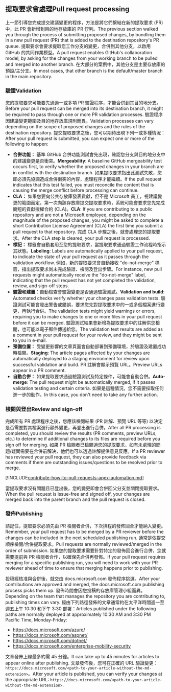 ## <a name="pull-request-processing"></a><span data-ttu-id="99b12-101">提取要求會處理</span><span class="sxs-lookup"><span data-stu-id="99b12-101">Pull request processing</span></span>

<span data-ttu-id="99b12-102">上一節引導您完成提交建議變更的程序，方法是將它們繫結在新的提取要求 (PR) 中，此 PR 會新增到目的地存放庫的 PR 佇列。</span><span class="sxs-lookup"><span data-stu-id="99b12-102">The previous section walked you through the process of submitting proposed changes, by bundling them in a new pull request (PR) that is added to the destination repository's PR queue.</span></span> <span data-ttu-id="99b12-103">提取要求會要求提取您工作分支的變更，合併到其他分支，以啟用 GitHub 的共同作業模型。</span><span class="sxs-lookup"><span data-stu-id="99b12-103">A pull request enables GitHub's collaboration model, by asking for the changes from your working branch to be pulled and merged into another branch.</span></span> <span data-ttu-id="99b12-104">在大部分的案例中，其他分支是主要存放庫的預設/主分支。</span><span class="sxs-lookup"><span data-stu-id="99b12-104">In most cases, that other branch is the default/master branch in the main repository.</span></span>

### <a name="validation"></a><span data-ttu-id="99b12-105">驗證</span><span class="sxs-lookup"><span data-stu-id="99b12-105">Validation</span></span>

<span data-ttu-id="99b12-106">您的提取要求可能要先通過一或多項 PR 驗證程序，才能合併到其目的地分支。</span><span class="sxs-lookup"><span data-stu-id="99b12-106">Before your pull request can be merged into its destination branch, it might be required to pass through one or more PR validation processes.</span></span> <span data-ttu-id="99b12-107">驗證程序因建議變更範圍及目的地存放庫規則而異。</span><span class="sxs-lookup"><span data-stu-id="99b12-107">Validation processes can vary depending on the scope of proposed changes and the rules of the destination repository.</span></span> <span data-ttu-id="99b12-108">提交提取要求之後，您可以期待出現下列一或多種情況：</span><span class="sxs-lookup"><span data-stu-id="99b12-108">After your pull request is submitted, you can expect one or more of the following to happen:</span></span>

- <span data-ttu-id="99b12-109">**合併功能：** 基準 GitHub 合併功能測試會先出現，確認您分支與目的地分支中的建議變更是否衝突。</span><span class="sxs-lookup"><span data-stu-id="99b12-109">**Mergeability**: A baseline GitHub mergeability test occurs first, to verify whether the proposed changes in your branch are in conflict with the destination branch.</span></span> <span data-ttu-id="99b12-110">如果提取要求指出此測試失敗，您即必須先協調造成合併衝突的內容，處理程序才能繼續。</span><span class="sxs-lookup"><span data-stu-id="99b12-110">If the pull request indicates that this test failed, you must reconcile the content that is causing the merge conflict before processing can continue.</span></span>
- <span data-ttu-id="99b12-111">**CLA：** 如果您要向公共存放庫發表貢獻，但不是 Microsoft 員工，視建議變更的範圍而定，第一次向該存放庫提交提取要求時，系統可能會要求您先完成簡短的貢獻授權合約 (CLA)。</span><span class="sxs-lookup"><span data-stu-id="99b12-111">**CLA**: If you are contributing to a public repository and are not a Microsoft employee, depending on the magnitude of the proposed changes, you might be asked to complete a short Contribution License Agreement (CLA) the first time you submit a pull request to that repository.</span></span> <span data-ttu-id="99b12-112">完成 CLA 步驟之後，就會處理您的提取要求。</span><span class="sxs-lookup"><span data-stu-id="99b12-112">After the CLA step is cleared, your pull request is processed.</span></span>
- <span data-ttu-id="99b12-113">**標記：** 標籤會自動套用至您的提取要求，當提取要求通過驗證工作流程時指示其狀態。</span><span class="sxs-lookup"><span data-stu-id="99b12-113">**Labeling**: Labels are automatically applied to your pull request, to indicate the state of your pull request as it passes through the validation workflow.</span></span> <span data-ttu-id="99b12-114">例如，新的提取要求會自動接收 "do-not-merge" 標籤，指出提取要求尚未完成驗證、檢閱及登出步驟。</span><span class="sxs-lookup"><span data-stu-id="99b12-114">For instance, new pull requests might automatically receive the "do-not-merge" label, indicating that the pull request has not yet completed the validation, review, and sign-off steps.</span></span>
- <span data-ttu-id="99b12-115">**驗證和建置**：自動檢查會驗證變更是否通過驗證測試。</span><span class="sxs-lookup"><span data-stu-id="99b12-115">**Validation and build**: Automated checks verify whether your changes pass validation tests.</span></span> <span data-ttu-id="99b12-116">驗證測試可能會發出警告或錯誤，要求您先對提取要求中的一或多個檔案進行變更，再執行合併。</span><span class="sxs-lookup"><span data-stu-id="99b12-116">The validation tests might yield warnings or errors, requiring you to make changes to one or more files in your pull request before it can be merged.</span></span> <span data-ttu-id="99b12-117">驗證測試結果會新增為提取要求中的註解供您檢閱，也可能以電子郵件傳送給您。</span><span class="sxs-lookup"><span data-stu-id="99b12-117">The validation test results are added as a comment in your pull request for your review, and they might be sent to you in e-mail.</span></span>
- <span data-ttu-id="99b12-118">**預備位置：** 受變更影響的文章頁面會自動部署到預備環境，於驗證及建置成功時檢閱。</span><span class="sxs-lookup"><span data-stu-id="99b12-118">**Staging**: The article pages affected by your changes are automatically deployed to a staging environment for review upon successful validation and build.</span></span> <span data-ttu-id="99b12-119">PR 註解會顯示預覽 URL。</span><span class="sxs-lookup"><span data-stu-id="99b12-119">Preview URLs appear in a PR comment.</span></span>
- <span data-ttu-id="99b12-120">**自動合併：** 如果提取要求通過驗證測試及特定條件，可能會自動合併。</span><span class="sxs-lookup"><span data-stu-id="99b12-120">**Auto-merge**: The pull request might be automatically merged, if it passes validation testing and certain criteria.</span></span> <span data-ttu-id="99b12-121">如果是這種情況，您不需要採取任何進一步的動作。</span><span class="sxs-lookup"><span data-stu-id="99b12-121">In this case, you don't need to take any further action.</span></span>

### <a name="review-and-sign-off"></a><span data-ttu-id="99b12-122">檢閱與登出</span><span class="sxs-lookup"><span data-stu-id="99b12-122">Review and sign-off</span></span>

<span data-ttu-id="99b12-123">完成所有 PR 處理程序之後，您應該檢閱結果 (PR 註解、預覽 URL 等等) 以決定是否需要對其檔案進行額外變更，再登出進行合併。</span><span class="sxs-lookup"><span data-stu-id="99b12-123">After all PR processing is completed, you should review the results (PR comments, preview URLs, etc.) to determine if additional changes to its files are required before you sign off for merging.</span></span> <span data-ttu-id="99b12-124">如果 PR 檢閱者已檢閱過您的提取要求，如有未處理的問題/疑問需要在合併前解決，他們也可以透過註解提供意見反應。</span><span class="sxs-lookup"><span data-stu-id="99b12-124">If a PR reviewer has reviewed your pull request, they can also provide feedback via comments if there are outstanding issues/questions to be resolved prior to merge.</span></span>

[!INCLUDE[contribute-how-to-pull-requests-apex-automation.md](contribute-how-to-pull-requests-apex-automation.md)]

<span data-ttu-id="99b12-125">當提取要求沒有問題且已登出後，您的變更即會合併回父分支並關閉提取要求。</span><span class="sxs-lookup"><span data-stu-id="99b12-125">When the pull request is issue-free and signed off, your changes are merged back into the parent branch and the pull request is closed.</span></span>

### <a name="publishing"></a><span data-ttu-id="99b12-126">發佈</span><span class="sxs-lookup"><span data-stu-id="99b12-126">Publishing</span></span>

<span data-ttu-id="99b12-127">請記住，提取要求必須先由 PR 檢閱者合併，下次排程的發佈回合才能納入變更。</span><span class="sxs-lookup"><span data-stu-id="99b12-127">Remember, your pull request has to be merged by a PR reviewer before the changes can be included in the next scheduled publishing run.</span></span> <span data-ttu-id="99b12-128">通常是依提交順序檢閱/合併提取要求。</span><span class="sxs-lookup"><span data-stu-id="99b12-128">Pull requests are normally reviewed/merged in the order of submission.</span></span> <span data-ttu-id="99b12-129">如果您的提取要求需要針對特定的發佈回合進行合併，您就需要提前與 PR 檢閱者合作，以確保先合併再發佈。</span><span class="sxs-lookup"><span data-stu-id="99b12-129">If your pull request requires merging for a specific publishing run, you will need to work with your PR reviewer ahead of time to ensure that merging happens prior to publishing.</span></span>

<span data-ttu-id="99b12-130">投稿經核准與合併後，就交由 docs.microsoft.com 發佈程序挑選。</span><span class="sxs-lookup"><span data-stu-id="99b12-130">After your contributions are approved and merged, the docs.microsoft.com publishing process picks them up.</span></span> <span data-ttu-id="99b12-131">發佈時間會因您投稿的存放庫管理小組而異。</span><span class="sxs-lookup"><span data-stu-id="99b12-131">Depending on the team that manages the repository you are contributing to, publishing times can vary.</span></span> <span data-ttu-id="99b12-132">經由下列路徑發佈的文章通常約在太平洋時間週一至週五上午 10:30 和下午 3:30 部署：</span><span class="sxs-lookup"><span data-stu-id="99b12-132">Articles published under the following paths are normally deployed at approximately 10:30 AM and 3:30 PM Pacific Time, Monday-Friday:</span></span>

- https://docs.microsoft.com/azure/
- https://docs.microsoft.com/aspnet/
- https://docs.microsoft.com/dotnet/
- https://docs.microsoft.com/enterprise-mobility-security

<span data-ttu-id="99b12-133">文章發佈上線最多約需 45 分鐘。</span><span class="sxs-lookup"><span data-stu-id="99b12-133">It can take up to 45 minutes for articles to appear online after publishing.</span></span> <span data-ttu-id="99b12-134">文章發佈後，您可在正確的 URL 驗證變更：`https://docs.microsoft.com/<path-to-your-article-without-the-md-extension>`。</span><span class="sxs-lookup"><span data-stu-id="99b12-134">After your article is published, you can verify your changes at the appropriate URL: `https://docs.microsoft.com/<path-to-your-article-without-the-md-extension>`.</span></span>
